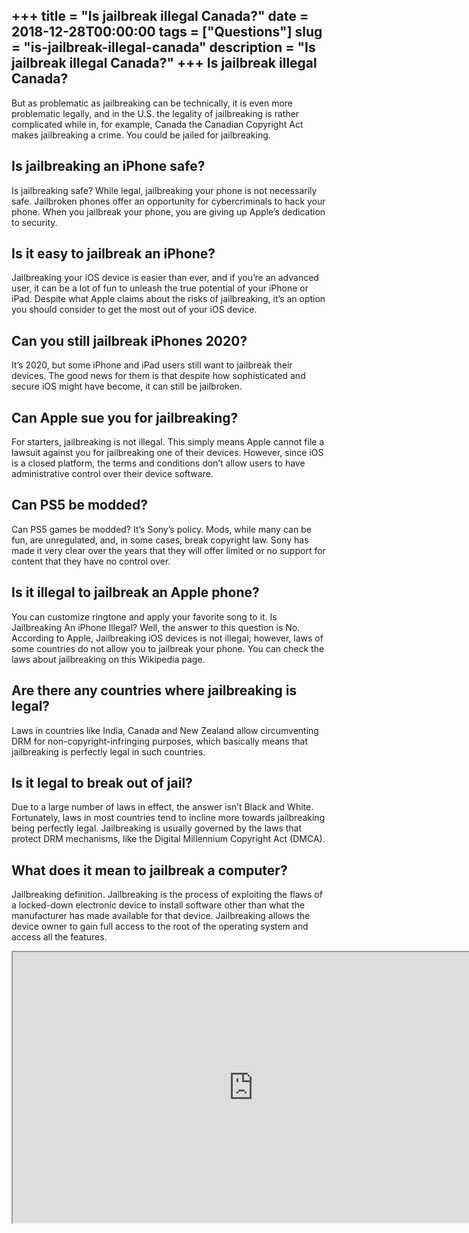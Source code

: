 +++
title = "Is jailbreak illegal Canada?"
date = 2018-12-28T00:00:00
tags = ["Questions"]
slug = "is-jailbreak-illegal-canada"
description = "Is jailbreak illegal Canada?"
+++
Is jailbreak illegal Canada?
----------------------------

But as problematic as jailbreaking can be technically, it is even more problematic legally, and in the U.S. the legality of jailbreaking is rather complicated while in, for example, Canada the Canadian Copyright Act makes jailbreaking a crime. You could be jailed for jailbreaking.

Is jailbreaking an iPhone safe?
-------------------------------

Is jailbreaking safe? While legal, jailbreaking your phone is not necessarily safe. Jailbroken phones offer an opportunity for cybercriminals to hack your phone. When you jailbreak your phone, you are giving up Apple’s dedication to security.

Is it easy to jailbreak an iPhone?
----------------------------------

Jailbreaking your iOS device is easier than ever, and if you’re an advanced user, it can be a lot of fun to unleash the true potential of your iPhone or iPad. Despite what Apple claims about the risks of jailbreaking, it’s an option you should consider to get the most out of your iOS device.

Can you still jailbreak iPhones 2020?
-------------------------------------

It’s 2020, but some iPhone and iPad users still want to jailbreak their devices. The good news for them is that despite how sophisticated and secure iOS might have become, it can still be jailbroken.

Can Apple sue you for jailbreaking?
-----------------------------------

For starters, jailbreaking is not illegal. This simply means Apple cannot file a lawsuit against you for jailbreaking one of their devices. However, since iOS is a closed platform, the terms and conditions don’t allow users to have administrative control over their device software.

Can PS5 be modded?
------------------

Can PS5 games be modded? It’s Sony’s policy. Mods, while many can be fun, are unregulated, and, in some cases, break copyright law. Sony has made it very clear over the years that they will offer limited or no support for content that they have no control over.

Is it illegal to jailbreak an Apple phone?
------------------------------------------

You can customize ringtone and apply your favorite song to it. Is Jailbreaking An iPhone Illegal? Well, the answer to this question is No. According to Apple, Jailbreaking iOS devices is not illegal; however, laws of some countries do not allow you to jailbreak your phone. You can check the laws about jailbreaking on this Wikipedia page.

Are there any countries where jailbreaking is legal?
----------------------------------------------------

Laws in countries like India, Canada and New Zealand allow circumventing DRM for non-copyright-infringing purposes, which basically means that jailbreaking is perfectly legal in such countries.

Is it legal to break out of jail?
---------------------------------

Due to a large number of laws in effect, the answer isn’t Black and White. Fortunately, laws in most countries tend to incline more towards jailbreaking being perfectly legal. Jailbreaking is usually governed by the laws that protect DRM mechanisms, like the Digital Millennium Copyright Act (DMCA).

What does it mean to jailbreak a computer?
------------------------------------------

Jailbreaking definition. Jailbreaking is the process of exploiting the flaws of a locked-down electronic device to install software other than what the manufacturer has made available for that device. Jailbreaking allows the device owner to gain full access to the root of the operating system and access all the features.

<iframe allow="accelerometer; autoplay; clipboard-write; encrypted-media; gyroscope; picture-in-picture" allowfullscreen="" class="__youtube_prefs__  epyt-is-override  no-lazyload" data-no-lazy="1" data-origheight="433" data-origwidth="770" data-skipgform_ajax_framebjll="" height="433" id="_ytid_27466" loading="lazy" src="https://www.youtube.com/embed/bCcUgaSM9lw?enablejsapi=1&autoplay=0&cc_load_policy=0&cc_lang_pref=&iv_load_policy=1&loop=0&modestbranding=0&rel=1&fs=1&playsinline=0&autohide=2&theme=dark&color=red&controls=1&" title="YouTube player" width="770"></iframe>